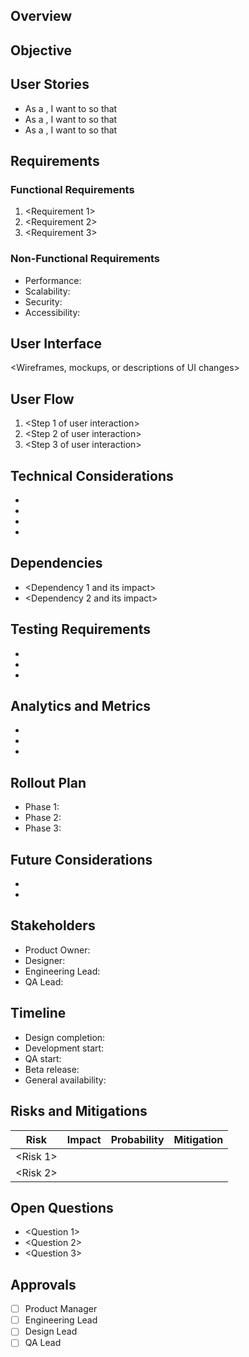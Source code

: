 

## Overview
<Brief description of the feature and its purpose>

## Objective
<Clear statement of what this feature aims to achieve>

## User Stories
- As a <user type>, I want to <action> so that <benefit>
- As a <user type>, I want to <action> so that <benefit>
- As a <user type>, I want to <action> so that <benefit>

## Requirements
### Functional Requirements
1. <Requirement 1>
2. <Requirement 2>
3. <Requirement 3>

### Non-Functional Requirements
- Performance: <Specific performance criteria>
- Scalability: <Scalability requirements>
- Security: <Security considerations>
- Accessibility: <Accessibility standards to meet>

## User Interface
<Wireframes, mockups, or descriptions of UI changes>

## User Flow
1. <Step 1 of user interaction>
2. <Step 2 of user interaction>
3. <Step 3 of user interaction>

## Technical Considerations
- <Backend changes required>
- <API modifications needed>
- <Database updates>
- <Third-party integrations>

## Dependencies
- <Dependency 1 and its impact>
- <Dependency 2 and its impact>

## Testing Requirements
- <Unit test cases>
- <Integration test scenarios>
- <User acceptance testing criteria>

## Analytics and Metrics
- <Key metrics to track>
- <Events to log>
- <Success criteria>

## Rollout Plan
- Phase 1: <Initial rollout details>
- Phase 2: <Expanded rollout details>
- Phase 3: <Full release details>

## Future Considerations
- <Potential future enhancements>
- <Areas for expansion>

## Stakeholders
- Product Owner: <Name>
- Designer: <Name>
- Engineering Lead: <Name>
- QA Lead: <Name>

## Timeline
- Design completion: <Date>
- Development start: <Date>
- QA start: <Date>
- Beta release: <Date>
- General availability: <Date>

## Risks and Mitigations
| Risk | Impact | Probability | Mitigation |
|------|--------|-------------|------------|
| <Risk 1> | <Impact> | <Probability> | <Mitigation strategy> |
| <Risk 2> | <Impact> | <Probability> | <Mitigation strategy> |

## Open Questions
- <Question 1>
- <Question 2>
- <Question 3>

## Approvals
- [ ] Product Manager
- [ ] Engineering Lead
- [ ] Design Lead
- [ ] QA Lead